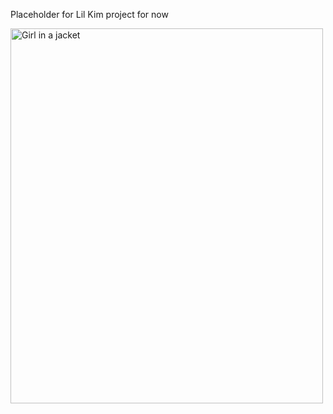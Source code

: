 Placeholder for Lil Kim project for now

<img src="[img_girl.jpg](https://www.yourbasin.com/wp-content/uploads/sites/78/2023/02/53e5ff45c9dc4059b4a8179b586f96b1.jpg?w=1280&h=720&crop=1)" alt="Girl in a jacket" width="500" height="600">
